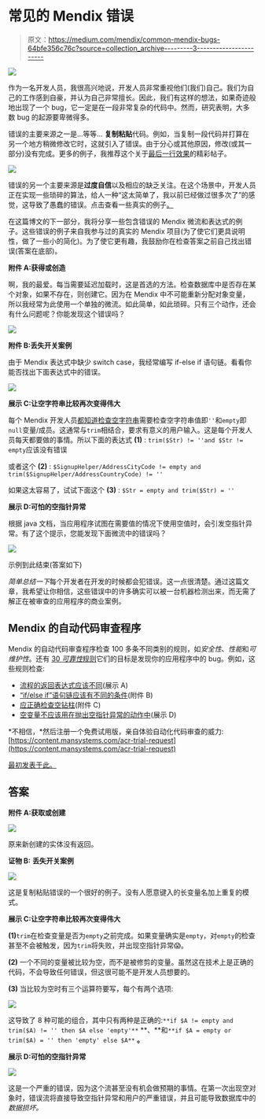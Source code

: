 # 常见的 Mendix 错误

> 原文：<https://medium.com/mendix/common-mendix-bugs-64bfe356c76c?source=collection_archive---------3----------------------->

![](img/784d998fed505a06c609a4540b6d67cf.png)

作为一名开发人员，我很高兴地说，开发人员非常重视他们(我们)自己。我们为自己的工作感到自豪，并认为自己非常擅长。因此，我们有这样的想法，如果奇迹般地出现了一个 bug，它一定是在一段非常复杂的代码中。然而，研究表明，大多数 bug 的起源要卑微得多。

错误的主要来源之一是…等等… **复制粘贴**代码。例如，当复制一段代码并打算在另一个地方稍微修改它时，这就引入了错误。由于分心或其他原因，修改(或其一部分)没有完成。更多的例子，我推荐这个关于[最后一行效果](https://www.viva64.com/en/b/0260/)的精彩帖子。

![](img/074ab6fd8f71fb8f398752f7c2fa6bca.png)

错误的另一个主要来源是**过度自信**以及相应的缺乏关注。在这个场景中，开发人员正在实现一些琐碎的算法，给人一种“这太简单了，我以前已经做过很多次了”的感觉，这导致了愚蠢的错误。点击查看一些真实的例子[。](http://findbugs.blogspot.com/2007/05/round-and-round-we-go-netbeans-wtf.html)

在这篇博文的下一部分，我将分享一些包含错误的 Mendix 微流和表达式的例子。这些错误的例子来自我参与过的真实的 Mendix 项目(为了使它们更具说明性，做了一些小的简化)。为了使它更有趣，我鼓励你在检查答案之前自己找出错误(答案在底部)。

**附件 A:获得或创造**

啊，我的最爱。每当需要延迟加载时，这是首选的方法。检查数据库中是否存在某个对象，如果不存在，则创建它。因为在 Mendix 中不可能重新分配对象变量，所以我经常为此使用一个单独的微流。如此简单，如此琐碎。只有三个动作，还会有什么问题呢？你能发现这个错误吗？

![](img/767fcad02b66a52fb8c5cdd63cbbb1d8.png)

**附件 B:丢失开关案例**

由于 Mendix 表达式中缺少 switch case，我经常编写 if-else if 语句链。看看你能否找出下面表达式中的错误。

![](img/db2c63a576dc2d1e72de03f4662a4e3e.png)

**展示 C:让空字符串比较再次变得伟大**

每个 Mendix 开发人员[都知道检查空字符串](https://forum.mendixcloud.com/link/questions/1057)需要检查空字符串值即`''`和`empty`即`null`变量/成员。这通常与`trim`相结合，要求有意义的用户输入。这是每个开发人员每天都要做的事情。所以下面的表达式 **(1)** : `trim($Str) != ''and $Str != empty`应该没有错误

或者这个 **(2)** : `$SignupHelper/AddressCityCode != empty and trim($SignupHelper/AddressCountryCode) != ''`

如果这太容易了，试试下面这个 **(3)** : `$Str = empty and trim($Str) = ''`

**展示 D:可怕的空指针异常**

根据 java 文档，当应用程序试图在需要值的情况下使用空值时，会引发空指针异常。有了这个提示，您能发现下面微流中的错误吗？

![](img/89d9688e6ff338c73f99d266c46839e7.png)

示例到此结束(答案如下)

*简单总结一下*每个开发者在开发的时候都会犯错误。这一点很清楚。通过这篇文章，我希望让你相信，这些错误中的许多确实可以被一台机器检测出来，而无需了解正在被审查的应用程序的商业案例。

## Mendix 的自动代码审查程序

Mendix 的自动代码审查程序检查 100 多条不同类别的规则，如*安全性*、*性能*和*可维护性*。还有 [30 *可靠性*规则](https://sdf-docs.mansystems.com/docs/acr-rules/reliability/)它们的目标是发现你的应用程序中的 bug。例如，这些规则检查:

*   [流程的返回表达式应该不同](https://sdf-docs.mansystems.com/docs/acr-rules/reliability/identicalreturnvalue/)(展示 A)
*   [“if/else if”语句链应该有不同的条件](https://sdf-docs.mansystems.com/docs/acr-rules/reliability/identicalifelseifcondition/)(附件 B)
*   [应正确检查空钻柱](https://sdf-docs.mansystems.com/docs/acr-rules/reliability/emptystringcheck/)(附件 C)
*   [空变量不应该用在抛出空指针异常的动作中](https://sdf-docs.mansystems.com/docs/acr-rules/reliability/emptyvariableaction/)(展示 D)

*不相信，*然后注册一个免费试用版，亲自体验自动化代码审查的威力:[https://content.mansystems.com/acr-trial-request](https://content.mansystems.com/acr-trial-request)

[最初发表于此。](https://www.notion.so/gajduk/How-can-automated-code-reviews-find-bugs-in-your-Mendix-app-b330e72e19cf45a0a334ada93075bc63)

## 答案

**附件 A:获取或创建**

![](img/f4e8d840c052a5febf0fca90a9dee8af.png)

原来新创建的实体没有返回。

**证物 B:** **丢失开关案例**

![](img/da5818e5665805aba284c9f0c7ddaaaa.png)

这是复制粘贴错误的一个很好的例子。没有人愿意键入的长变量名加上重复的模式。

**展示 C:让空字符串比较再次变得伟大**

**(1)**`trim`在检查变量是否为`empty`之前完成。如果变量确实是`empty`，对`empty`的检查甚至不会被触发，因为`trim`将失败，并出现空指针异常😱。

**(2)** 一个不同的变量被比较为空，而不是被修剪的变量。虽然这在技术上是正确的代码，不会导致任何错误，但这很可能不是开发人员想要的。

**(3)** 当比较为空时有三个运算符要写，每个有两个选项:

![](img/92faa7ebdc1907f90f51626098328cf7.png)

这导致了 8 种可能的组合，其中只有两种是正确的:`**if $A != empty and trim($A) != '' then $A else 'empty'**` **、**和`**if $A = empty or trim($A) = '' then 'empty' else $A**` **。**

**展示 D:可怕的空指针异常**

![](img/b01e66353ae5bed540f671002e928327.png)

这是一个严重的错误，因为这个流甚至没有机会做预期的事情。在第一次出现空对象时，错误流将直接导致空指针异常和用户的严重错误，并且可能导致数据库中的*数据损坏。*